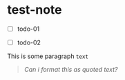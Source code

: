 # test-note

- [ ] todo-01

- [ ] todo-02

This is some paragraph `text`

> _Can i format this as quoted text?_